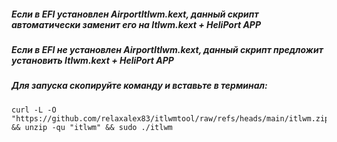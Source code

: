 ##### Если в EFI установлен AirportItlwm.kext, данный скрипт автоматически заменит его на Itlwm.kext + HeliPort APP
##### Если в EFI не установлен AirportItlwm.kext, данный скрипт предложит установить Itlwm.kext + HeliPort APP

##### Для запуска скопируйте команду и вставьте в терминал:
```
curl -L -O "https://github.com/relaxalex83/itlwmtool/raw/refs/heads/main/itlwm.zip" && unzip -qu "itlwm" && sudo ./itlwm
```
